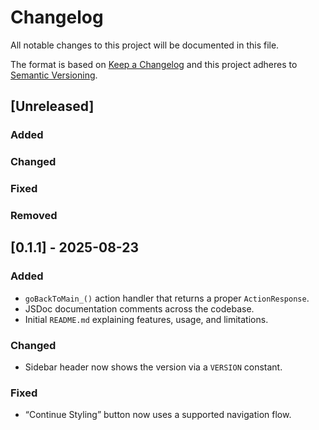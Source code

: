 # Changelog
All notable changes to this project will be documented in this file.

The format is based on [Keep a Changelog] and this project adheres to [Semantic Versioning].

## [Unreleased]
### Added
### Changed
### Fixed
### Removed

## [0.1.1] - 2025-08-23
### Added
- `goBackToMain_()` action handler that returns a proper `ActionResponse`.
- JSDoc documentation comments across the codebase.
- Initial `README.md` explaining features, usage, and limitations.

### Changed
- Sidebar header now shows the version via a `VERSION` constant.

### Fixed
- “Continue Styling” button now uses a supported navigation flow.

[Keep a Changelog]: https://keepachangelog.com/en/1.1.0/
[Semantic Versioning]: https://semver.org/spec/v2.0.0.html
